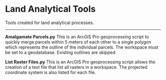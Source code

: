# Land Analytical Tools
Tools created for land analytical processes. 

***

**Amalgamate Parcels.py**
This is an ArcGIS Pro geoprocessing script to quickly merge parcels within 5 meters of each other to a single polygon which represents the outline of the individual parcels. The workspace must be set to a geodatabase. Existing outlines are skipped. 


**List Raster Files.py**
This is an ArcGIS Pro geoprocessing script allows the creation of a text file that list all rasters in a workspace. The projected coordinate system is also listed for each file. 
